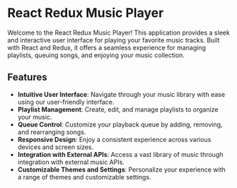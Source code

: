 
# React Redux Music Player

Welcome to the React Redux Music Player! This application provides a sleek and interactive user interface for playing your favorite music tracks. Built with React and Redux, it offers a seamless experience for managing playlists, queuing songs, and enjoying your music collection.

## Features

- **Intuitive User Interface**: Navigate through your music library with ease using our user-friendly interface.
- **Playlist Management**: Create, edit, and manage playlists to organize your music.
- **Queue Control**: Customize your playback queue by adding, removing, and rearranging songs.
- **Responsive Design**: Enjoy a consistent experience across various devices and screen sizes.
- **Integration with External APIs**: Access a vast library of music through integration with external music APIs.
- **Customizable Themes and Settings**: Personalize your experience with a range of themes and customizable settings.
